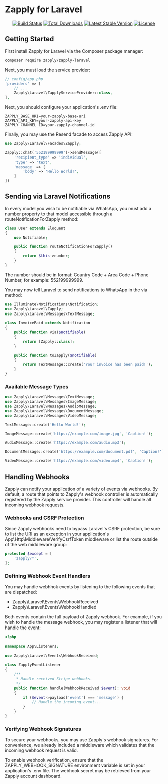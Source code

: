 # Zapply for Laravel

<p align="center">
<a href="https://github.com/zapply-api/zapply-laravel/actions"><img src="https://github.com/zapply-api/zapply-laravel/workflows/tests/badge.svg" alt="Build Status"></a>
<a href="https://packagist.org/packages/zapply/zapply-laravel"><img src="https://img.shields.io/packagist/dt/zapply/zapply-laravel" alt="Total Downloads"></a>
<a href="https://packagist.org/packages/zapply/zapply-laravel"><img src="https://img.shields.io/packagist/v/zapply/zapply-laravel" alt="Latest Stable Version"></a>
<a href="https://packagist.org/packages/zapply/zapply-laravel"><img src="https://img.shields.io/packagist/l/zapply/zapply-laravel" alt="License"></a>
</p>


## Getting Started

First install Zapply for Laravel via the Composer package manager:

```bash
composer require zapply/zapply-laravel
```

Next, you must load the service provider:

```php   
// config/app.php
'providers' => [
    // ...
    Zapply\Laravel\ZapplyServiceProvider::class,
],
```

Next, you should configure your application's .env file:

```env
ZAPPLY_BASE_URI=your-zapply-base-uri
ZAPPLY_API_KEY=your-zapply-api-key
ZAPPLY_CHANNEL_ID=your-zapply-channel-id
```

Finally, you may use the Resend facade to access Zapply API:
```php
use Zapply\Laravel\Facades\Zapply;

Zapply::chat('552199999999')->sendMessage([
    'recipient_type' => 'individual',
    'type' => 'text',
    'message' => [
        'body' => 'Hello World!',
    ]
])
````

## Sending via Laravel Notifications

In every model you wish to be notifiable via WhatsApp, you must add a number property to that model accessible through a routeNotificationForZapply method:

```php
class User extends Eloquent
{
    use Notifiable;

    public function routeNotificationForZapply()
    {
        return $this->number;
    }
}
```

The number should be in format: Country Code + Area Code + Phone Number, for example: 552199999999.

You may now tell Laravel to send notifications to WhatsApp in the via method:

```php
use Illuminate\Notifications\Notification;
use Zapply\Laravel\Zapply;
use Zapply\Laravel\Messages\TextMessage;

class InvoicePaid extends Notification
{
    public function via($notifiable)
    {
        return [Zapply::class];
    }

    public function toZapply($notifiable)
    {
        return TextMessage::create('Your invoice has been paid!');
    }
}
```

### Available Message Types

```php
use Zapply\Laravel\Messages\TextMessage;
use Zapply\Laravel\Messages\ImageMessage;
use Zapply\Laravel\Messages\AudioMessage;
use Zapply\Laravel\Messages\DocumentMessage;
use Zapply\Laravel\Messages\VideoMessage;

TextMessage::create('Hello World!');

ImageMessage::create('https://example.com/image.jpg', 'Caption!');

AudioMessage::create('https://example.com/audio.mp3');

DocumentMessage::create('https://example.com/document.pdf', 'Caption!');

VideoMessage::create('https://example.com/video.mp4', 'Caption!');
```

## Handling Webhooks

Zapply can notify your application of a variety of events via webhooks. By default, a route that points to Zapply's webhook controller is automatically registered by the Zapply service provider. This controller will handle all incoming webhook requests.

### Webhooks and CSRF Protection

Since Zapply webhooks need to bypass Laravel's CSRF protection, be sure to list the URI as an exception in your application's App\Http\Middleware\VerifyCsrfToken middleware or list the route outside of the web middleware group:

```php
protected $except = [
    'zapply/*',
];
```

### Defining Webhook Event Handlers

You may handle webhhok events by listening to the following events that are dispatched:

* Zapply\Laravel\Events\WebhookReceived
* Zapply\Laravel\Events\WebhookHandled

Both events contain the full payload of Zapply webhook. For example, if you wish to handle the message webhook, you may register a listener that will handle the event:

```php
<?php
 
namespace App\Listeners;
 
use Zapply\Laravel\Events\WebhookReceived;
 
class ZapplyEventListener
{
    /**
     * Handle received Stripe webhooks.
     */
    public function handle(WebhookReceived $event): void
    {
        if ($event->payload['event'] === 'message') {
            // Handle the incoming event...
        }
    }
}
```

### Verifying Webhook Signatures
To secure your webhooks, you may use Zapply's webhook signatures. For convenience, we already included a middleware which validates that the incoming webhook request is valid.

To enable webhook verification, ensure that the ZAPPLY_WEBHOOK_SIGNATURE environment variable is set in your application's .env file. The webhook secret may be retrieved from your Zapply account dashboard.
